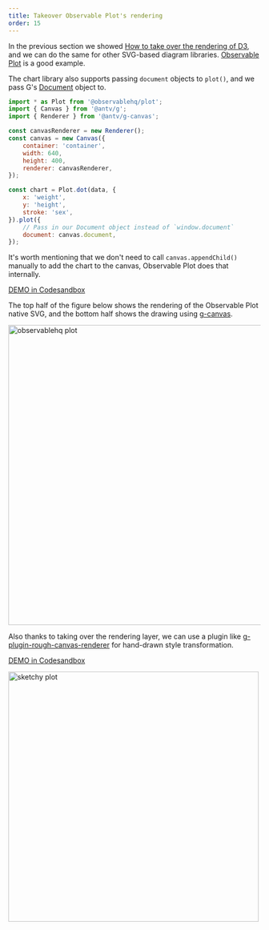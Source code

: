 ```yaml
---
title: Takeover Observable Plot's rendering
order: 15
---
```


In the previous section we showed [How to take over the rendering of D3](/en/docs/guide/diving-deeper/d3), and we can do the same for other SVG-based diagram libraries. [Observable Plot](https://github.com/observablehq/plot) is a good example.

The chart library also supports passing `document` objects to `plot()`, and we pass G's [Document](/en/docs/api/builtin-objects/document) object to.

```js
import * as Plot from '@observablehq/plot';
import { Canvas } from '@antv/g';
import { Renderer } from '@antv/g-canvas';

const canvasRenderer = new Renderer();
const canvas = new Canvas({
    container: 'container',
    width: 640,
    height: 400,
    renderer: canvasRenderer,
});

const chart = Plot.dot(data, {
    x: 'weight',
    y: 'height',
    stroke: 'sex',
}).plot({
    // Pass in our Document object instead of `window.document`
    document: canvas.document,
});
```

It's worth mentioning that we don't need to call `canvas.appendChild()` manually to add the chart to the canvas, Observable Plot does that internally.

[DEMO in Codesandbox](https://codesandbox.io/s/observable-plot-eh62fb?file=/index.js)

The top half of the figure below shows the rendering of the Observable Plot native SVG, and the bottom half shows the drawing using [g-canvas](/en/docs/api/renderer/canvas).

<img src="https://gw.alipayobjects.com/mdn/rms_6ae20b/afts/img/A*EyjlTIwCrlgAAAAAAAAAAAAAARQnAQ" width="600" alt="observablehq plot">

Also thanks to taking over the rendering layer, we can use a plugin like [g-plugin-rough-canvas-renderer](/en/docs/plugins/rough-canvas-renderer) for hand-drawn style transformation.

[DEMO in Codesandbox](https://codesandbox.io/s/sketchy-observable-plot-fd1smr?file=/index.js)

<img src="https://gw.alipayobjects.com/mdn/rms_6ae20b/afts/img/A*022sTZrfznEAAAAAAAAAAAAAARQnAQ" width="500" alt="sketchy plot">
